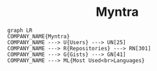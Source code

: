 <h1 align="center">Myntra</h1>

```mermaid
graph LR
COMPANY_NAME{Myntra}
COMPANY_NAME ---> U{Users} ---> UN[25]
COMPANY_NAME ---> R{Repositories} ---> RN[301]
COMPANY_NAME ---> G{Gists} ---> GN[41]
COMPANY_NAME ---> ML{Most Used<br>Languages}
```
